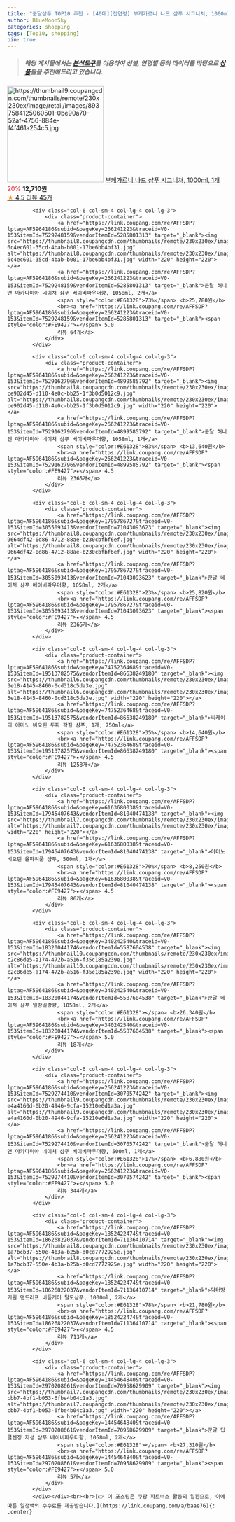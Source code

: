 ```yaml
---
title: "쿤달샴푸 TOP10 추천 - [40대][전연령] 부케가르니 나드 샴푸 시그니처, 1000ml, 1개"
author: BlueMoonSky
categories: shopping
tags: [Top10, shopping]
pin: true
---
```


> ##### 해당 게시물에서는 [**분석도구**](https://itemscout.io/)를 이용하여 **성별**, **연령별** 등의 데이터를 바탕으로 [**상품**](https://link.coupang.com/a/baae76)들을 추천해드리고 있습니다.
<div class="container"><div class="row">
            <div class="col-6 col-sm-4 col-lg-4 col-lg-3">
                <div class="product-container">
                    <a href="https://link.coupang.com/re/AFFSDP?lptag=AF5964186&subid=&pageKey=5832178307&traceid=V0-153&itemId=19668288182&vendorItemId=3131010071" target="_blank"><img src="https://thumbnail9.coupangcdn.com/thumbnails/remote/230x230ex/image/retail/images/8937584125060501-0be90a70-52af-4756-884e-f4f461a254c5.jpg" alt="https://thumbnail9.coupangcdn.com/thumbnails/remote/230x230ex/image/retail/images/8937584125060501-0be90a70-52af-4756-884e-f4f461a254c5.jpg" width="220" height="220"></a>
                    <a href="https://link.coupang.com/re/AFFSDP?lptag=AF5964186&subid=&pageKey=5832178307&traceid=V0-153&itemId=19668288182&vendorItemId=3131010071" target="_blank">부케가르니 나드 샴푸 시그니처, 1000ml, 1개</a>
                    <span style="color:#E61328">20%</span> <b>12,710원</b>
                    <br><a href="https://link.coupang.com/re/AFFSDP?lptag=AF5964186&subid=&pageKey=5832178307&traceid=V0-153&itemId=19668288182&vendorItemId=3131010071" target="_blank"><span style="color:#FE9427">★</span> 4.5
                    리뷰 45개</a>
                </div>
            </div>
            
            <div class="col-6 col-sm-4 col-lg-4 col-lg-3">
                <div class="product-container">
                    <a href="https://link.coupang.com/re/AFFSDP?lptag=AF5964186&subid=&pageKey=266241223&traceid=V0-153&itemId=7529248159&vendorItemId=5285801313" target="_blank"><img src="https://thumbnail8.coupangcdn.com/thumbnails/remote/230x230ex/image/retail/images/967571812334636-6c4ec601-35cd-4bab-b001-17be6bb4bf31.jpg" alt="https://thumbnail8.coupangcdn.com/thumbnails/remote/230x230ex/image/retail/images/967571812334636-6c4ec601-35cd-4bab-b001-17be6bb4bf31.jpg" width="220" height="220"></a>
                    <a href="https://link.coupang.com/re/AFFSDP?lptag=AF5964186&subid=&pageKey=266241223&traceid=V0-153&itemId=7529248159&vendorItemId=5285801313" target="_blank">쿤달 허니 앤 마카다미아 네이처 샴푸 베이비파우더향, 1058ml, 2개</a>
                    <span style="color:#E61328">73%</span> <b>25,780원</b>
                    <br><a href="https://link.coupang.com/re/AFFSDP?lptag=AF5964186&subid=&pageKey=266241223&traceid=V0-153&itemId=7529248159&vendorItemId=5285801313" target="_blank"><span style="color:#FE9427">★</span> 5.0
                    리뷰 64개</a>
                </div>
            </div>
            
            <div class="col-6 col-sm-4 col-lg-4 col-lg-3">
                <div class="product-container">
                    <a href="https://link.coupang.com/re/AFFSDP?lptag=AF5964186&subid=&pageKey=266241223&traceid=V0-153&itemId=7529162796&vendorItemId=4899585792" target="_blank"><img src="https://thumbnail8.coupangcdn.com/thumbnails/remote/230x230ex/image/retail/images/2543458137165625-ce902d45-d110-4e0c-bb25-1f3b0d5012c9.jpg" alt="https://thumbnail8.coupangcdn.com/thumbnails/remote/230x230ex/image/retail/images/2543458137165625-ce902d45-d110-4e0c-bb25-1f3b0d5012c9.jpg" width="220" height="220"></a>
                    <a href="https://link.coupang.com/re/AFFSDP?lptag=AF5964186&subid=&pageKey=266241223&traceid=V0-153&itemId=7529162796&vendorItemId=4899585792" target="_blank">쿤달 허니 앤 마카다미아 네이처 샴푸 베이비파우더향, 1058ml, 1개</a>
                    <span style="color:#E61328">83%</span> <b>13,640원</b>
                    <br><a href="https://link.coupang.com/re/AFFSDP?lptag=AF5964186&subid=&pageKey=266241223&traceid=V0-153&itemId=7529162796&vendorItemId=4899585792" target="_blank"><span style="color:#FE9427">★</span> 4.5
                    리뷰 2365개</a>
                </div>
            </div>
            
            <div class="col-6 col-sm-4 col-lg-4 col-lg-3">
                <div class="product-container">
                    <a href="https://link.coupang.com/re/AFFSDP?lptag=AF5964186&subid=&pageKey=1795786727&traceid=V0-153&itemId=3055093413&vendorItemId=71043093623" target="_blank"><img src="https://thumbnail8.coupangcdn.com/thumbnails/remote/230x230ex/image/retail/images/3130445867409092-9664df42-0d86-4712-88ae-b230cbfbf6ef.jpg" alt="https://thumbnail8.coupangcdn.com/thumbnails/remote/230x230ex/image/retail/images/3130445867409092-9664df42-0d86-4712-88ae-b230cbfbf6ef.jpg" width="220" height="220"></a>
                    <a href="https://link.coupang.com/re/AFFSDP?lptag=AF5964186&subid=&pageKey=1795786727&traceid=V0-153&itemId=3055093413&vendorItemId=71043093623" target="_blank">쿤달 네이처 샴푸 베이비파우더향, 1058ml, 2개</a>
                    <span style="color:#E61328">23%</span> <b>25,820원</b>
                    <br><a href="https://link.coupang.com/re/AFFSDP?lptag=AF5964186&subid=&pageKey=1795786727&traceid=V0-153&itemId=3055093413&vendorItemId=71043093623" target="_blank"><span style="color:#FE9427">★</span> 4.5
                    리뷰 2365개</a>
                </div>
            </div>
            
            <div class="col-6 col-sm-4 col-lg-4 col-lg-3">
                <div class="product-container">
                    <a href="https://link.coupang.com/re/AFFSDP?lptag=AF5964186&subid=&pageKey=7475236468&traceid=V0-153&itemId=19513782575&vendorItemId=86638249180" target="_blank"><img src="https://thumbnail6.coupangcdn.com/thumbnails/remote/230x230ex/image/retail/images/2023/07/20/16/1/567d31ad-3e18-4145-8460-0cd318c5da3e.jpg" alt="https://thumbnail6.coupangcdn.com/thumbnails/remote/230x230ex/image/retail/images/2023/07/20/16/1/567d31ad-3e18-4145-8460-0cd318c5da3e.jpg" width="220" height="220"></a>
                    <a href="https://link.coupang.com/re/AFFSDP?lptag=AF5964186&subid=&pageKey=7475236468&traceid=V0-153&itemId=19513782575&vendorItemId=86638249180" target="_blank">씨케이디 아미노 비오틴 두피 각질 샴푸, 1개, 750ml</a>
                    <span style="color:#E61328">35%</span> <b>14,640원</b>
                    <br><a href="https://link.coupang.com/re/AFFSDP?lptag=AF5964186&subid=&pageKey=7475236468&traceid=V0-153&itemId=19513782575&vendorItemId=86638249180" target="_blank"><span style="color:#FE9427">★</span> 4.5
                    리뷰 1258개</a>
                </div>
            </div>
            
            <div class="col-6 col-sm-4 col-lg-4 col-lg-3">
                <div class="product-container">
                    <a href="https://link.coupang.com/re/AFFSDP?lptag=AF5964186&subid=&pageKey=6163680038&traceid=V0-153&itemId=17945407643&vendorItemId=81040474138" target="_blank"><img src="https://thumbnail7.coupangcdn.com/thumbnails/remote/230x230ex/image/rs_quotation_api/jqqfenkf/2bbc7962fa1c487f910eb94a4338df88.jpg" alt="https://thumbnail7.coupangcdn.com/thumbnails/remote/230x230ex/image/rs_quotation_api/jqqfenkf/2bbc7962fa1c487f910eb94a4338df88.jpg" width="220" height="220"></a>
                    <a href="https://link.coupang.com/re/AFFSDP?lptag=AF5964186&subid=&pageKey=6163680038&traceid=V0-153&itemId=17945407643&vendorItemId=81040474138" target="_blank">아미노 비오틴 올파워풀 샴푸, 500ml, 1개</a>
                    <span style="color:#E61328">70%</span> <b>8,250원</b>
                    <br><a href="https://link.coupang.com/re/AFFSDP?lptag=AF5964186&subid=&pageKey=6163680038&traceid=V0-153&itemId=17945407643&vendorItemId=81040474138" target="_blank"><span style="color:#FE9427">★</span> 4.5
                    리뷰 86개</a>
                </div>
            </div>
            
            <div class="col-6 col-sm-4 col-lg-4 col-lg-3">
                <div class="product-container">
                    <a href="https://link.coupang.com/re/AFFSDP?lptag=AF5964186&subid=&pageKey=340242540&traceid=V0-153&itemId=18320044174&vendorItemId=5587604538" target="_blank"><img src="https://thumbnail10.coupangcdn.com/thumbnails/remote/230x230ex/image/retail/images/89706628888762-c2c86de5-a174-472b-a516-f35c185a239e.jpg" alt="https://thumbnail10.coupangcdn.com/thumbnails/remote/230x230ex/image/retail/images/89706628888762-c2c86de5-a174-472b-a516-f35c185a239e.jpg" width="220" height="220"></a>
                    <a href="https://link.coupang.com/re/AFFSDP?lptag=AF5964186&subid=&pageKey=340242540&traceid=V0-153&itemId=18320044174&vendorItemId=5587604538" target="_blank">쿤달 네이처 샴푸 일랑일랑향, 1058ml, 2개</a>
                    <span style="color:#E61328"></span> <b>26,340원</b>
                    <br><a href="https://link.coupang.com/re/AFFSDP?lptag=AF5964186&subid=&pageKey=340242540&traceid=V0-153&itemId=18320044174&vendorItemId=5587604538" target="_blank"><span style="color:#FE9427">★</span> 5.0
                    리뷰 18개</a>
                </div>
            </div>
            
            <div class="col-6 col-sm-4 col-lg-4 col-lg-3">
                <div class="product-container">
                    <a href="https://link.coupang.com/re/AFFSDP?lptag=AF5964186&subid=&pageKey=266241223&traceid=V0-153&itemId=7529274410&vendorItemId=3070574242" target="_blank"><img src="https://thumbnail9.coupangcdn.com/thumbnails/remote/230x230ex/image/retail/images/674336845547127-e4a4160d-0b20-4946-9cfa-15210e6d1a3a.jpg" alt="https://thumbnail9.coupangcdn.com/thumbnails/remote/230x230ex/image/retail/images/674336845547127-e4a4160d-0b20-4946-9cfa-15210e6d1a3a.jpg" width="220" height="220"></a>
                    <a href="https://link.coupang.com/re/AFFSDP?lptag=AF5964186&subid=&pageKey=266241223&traceid=V0-153&itemId=7529274410&vendorItemId=3070574242" target="_blank">쿤달 허니 앤 마카다미아 네이처 샴푸 베이비파우더향, 500ml, 1개</a>
                    <span style="color:#E61328">17%</span> <b>6,880원</b>
                    <br><a href="https://link.coupang.com/re/AFFSDP?lptag=AF5964186&subid=&pageKey=266241223&traceid=V0-153&itemId=7529274410&vendorItemId=3070574242" target="_blank"><span style="color:#FE9427">★</span> 5.0
                    리뷰 344개</a>
                </div>
            </div>
            
            <div class="col-6 col-sm-4 col-lg-4 col-lg-3">
                <div class="product-container">
                    <a href="https://link.coupang.com/re/AFFSDP?lptag=AF5964186&subid=&pageKey=1852422474&traceid=V0-153&itemId=18626822037&vendorItemId=71136410714" target="_blank"><img src="https://thumbnail8.coupangcdn.com/thumbnails/remote/230x230ex/image/retail/images/8834566958435142-1a7bcb37-550e-4b3a-b25b-d0cd7772925e.jpg" alt="https://thumbnail8.coupangcdn.com/thumbnails/remote/230x230ex/image/retail/images/8834566958435142-1a7bcb37-550e-4b3a-b25b-d0cd7772925e.jpg" width="220" height="220"></a>
                    <a href="https://link.coupang.com/re/AFFSDP?lptag=AF5964186&subid=&pageKey=1852422474&traceid=V0-153&itemId=18626822037&vendorItemId=71136410714" target="_blank">닥터방기원 댄드러프 비듬케어 탈모샴푸, 1000ml, 2개</a>
                    <span style="color:#E61328">78%</span> <b>21,780원</b>
                    <br><a href="https://link.coupang.com/re/AFFSDP?lptag=AF5964186&subid=&pageKey=1852422474&traceid=V0-153&itemId=18626822037&vendorItemId=71136410714" target="_blank"><span style="color:#FE9427">★</span> 4.5
                    리뷰 713개</a>
                </div>
            </div>
            
            <div class="col-6 col-sm-4 col-lg-4 col-lg-3">
                <div class="product-container">
                    <a href="https://link.coupang.com/re/AFFSDP?lptag=AF5964186&subid=&pageKey=1445464840&traceid=V0-153&itemId=2970208661&vendorItemId=70958629909" target="_blank"><img src="https://thumbnail7.coupangcdn.com/thumbnails/remote/230x230ex/image/retail/images/2020/06/25/12/2/e6996148-cbb7-4bf1-b053-6fbe4b04c1a3.jpg" alt="https://thumbnail7.coupangcdn.com/thumbnails/remote/230x230ex/image/retail/images/2020/06/25/12/2/e6996148-cbb7-4bf1-b053-6fbe4b04c1a3.jpg" width="220" height="220"></a>
                    <a href="https://link.coupang.com/re/AFFSDP?lptag=AF5964186&subid=&pageKey=1445464840&traceid=V0-153&itemId=2970208661&vendorItemId=70958629909" target="_blank">쿤달 딥 클렌징 지성 샴푸 베이비파우더향, 1058ml, 2개</a>
                    <span style="color:#E61328"></span> <b>27,310원</b>
                    <br><a href="https://link.coupang.com/re/AFFSDP?lptag=AF5964186&subid=&pageKey=1445464840&traceid=V0-153&itemId=2970208661&vendorItemId=70958629909" target="_blank"><span style="color:#FE9427">★</span> 5.0
                    리뷰 5개</a>
                </div>
            </div>
            </div></div><br><br>[👉 이 포스팅은 쿠팡 파트너스 활동의 일환으로, 이에 따른 일정액의 수수료를 제공받습니다.](https://link.coupang.com/a/baae76){: .center}
